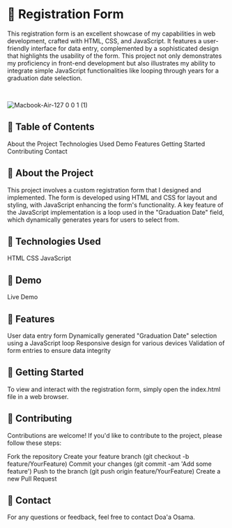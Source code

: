 # 📲 Registration Form
This registration form is an excellent showcase of my capabilities in web development, crafted with HTML, CSS, and JavaScript. It features a user-friendly interface for data entry, complemented by a sophisticated design that highlights the usability of the form. This project not only demonstrates my proficiency in front-end development but also illustrates my ability to integrate simple JavaScript functionalities like looping through years for a graduation date selection.

<br>

![Macbook-Air-127 0 0 1 (1)](https://github.com/DoaaOsamaK/RegistrationForm-Frontend/assets/147305995/260fed4c-3650-4e40-8d42-530ace62ac84)


## 🌵 Table of Contents
About the Project
Technologies Used
Demo
Features
Getting Started
Contributing
Contact
## 🌵 About the Project
This project involves a custom registration form that I designed and implemented. The form is developed using HTML and CSS for layout and styling, with JavaScript enhancing the form's functionality. A key feature of the JavaScript implementation is a loop used in the "Graduation Date" field, which dynamically generates years for users to select from.

## 🌵 Technologies Used
HTML
CSS
JavaScript
## 🌵 Demo
Live Demo

## 🌵 Features
User data entry form
Dynamically generated "Graduation Date" selection using a JavaScript loop
Responsive design for various devices
Validation of form entries to ensure data integrity
## 🌵 Getting Started
To view and interact with the registration form, simply open the index.html file in a web browser.

## 🌵 Contributing
Contributions are welcome! If you'd like to contribute to the project, please follow these steps:

Fork the repository
Create your feature branch (git checkout -b feature/YourFeature)
Commit your changes (git commit -am 'Add some feature')
Push to the branch (git push origin feature/YourFeature)
Create a new Pull Request
## 🌵 Contact
For any questions or feedback, feel free to contact Doa'a Osama.
